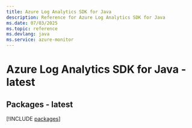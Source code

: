 ```yaml
---
title: Azure Log Analytics SDK for Java
description: Reference for Azure Log Analytics SDK for Java
ms.date: 07/03/2025
ms.topic: reference
ms.devlang: java
ms.service: azure-monitor
---
```

# Azure Log Analytics SDK for Java - latest
## Packages - latest
[!INCLUDE [packages](log-analytics-index.md)]